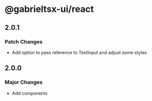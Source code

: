 # @gabrieltsx-ui/react

## 2.0.1

### Patch Changes

- Add option to pass reference to TextInput and adjust some styles

## 2.0.0

### Major Changes

- Add components
